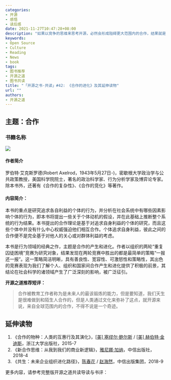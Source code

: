 ```yaml
---
categories:
- 开源
- 感悟
- 读后感
date: 2021-11-27T10:47:28+08:00
description: "如果以竞争的思维来思考开源，必然会形成阻碍更大范围内的合作，结果就是不断的树立对手，将自己形成孤岛。新的时代，我们需要新的思维方式，在稳定的政治环境下做一些某个群体无法做到的事情，比如合作开发操作系统、云计算平台、人工智能等等。变化对于所有人都是挑战！Are you？"
keywords:
- Open Source
- Culture
- Reading
- News
- book
tags:
- 图书推荐
- 开源之道
- 图书共读
title: "「开源之书·共读」#42: 《合作的进化》及其延伸读物"
url: ""
authors:
- 开源之道
---
```


## 主题：合作

### 书籍名称

![](https://www.xuexi33.com/d/file/20200214/4dd513aa361ac8e115d3d9c171c08331.jpg)

#### 作者简介

罗伯特·艾克斯罗德(Robert Axelrod，1943年5月27日-)，密歇根大学政治学与公共政策教授，美国科学院院士，著名的政治科学家、行为分析学家及博弈论专家。除本书外，还著有《合作的复杂性》、《合作的竞化》等著作。

#### 内容简介：

本书的重点是研究追求各自利益的个体的行为，并分析在社会系统中有哪些因素影响个体的行为，即本书将提出一些关于个体动机的假设，并在此基础上推断整个系统的行为结果。本书提出的合作理论是基于对追求自身利益的个体的研究，而且这些个体中并没有什么中心权威强迫他们相互合作。个体追求自身利益，彼此之间的合作便不是完全基于对他人的关心或对群体利益的考虑。

本书是行为领域的经典之作，主题是合作的产生和进化。作者以组织的两轮“重复囚徒困境”竞赛为研究对象，结果发现在两轮竞赛中胜出的都是最简单的策略“一报还一报”。这一策略简洁明晰，具有善良性、宽容性、可激怒性和策略性，其出色的竞赛表现为我们了解个人、组织和国家间合作产生和进化提供了积极的前景，其结论在社会科学的诸领域产生了广泛深刻的影响，被广泛征引。

**开源之道推荐短评：**

> 合作被教育工作者称为是未来人的最该锻炼的能力，但是要知道，我们天生是很难做到和陌生人合作的，但是人类通过文化来弥补了这点，就开源来说，来自全球范围内的合作，不得不说是一个奇迹。

## 延伸读物

1. 《合作的物种：人类的互惠行及其演化》，[[美\] 塞缪尔·鲍尔斯](https://book.douban.com/search/塞缪尔·鲍尔斯) / [[美\] 赫伯特·金迪斯](https://book.douban.com/search/赫伯特·金迪斯)，浙江大学出版社，2015-7
2. 《新合作思维：从我到我们的商业新逻辑》，[雅尼娜·加纳](https://book.douban.com/search/雅尼娜·加纳)，中信出版社，2018-4
3. 《共生：未来企业组织进化路径》，[陈春花](https://book.douban.com/search/陈春花) / [赵海然](https://book.douban.com/search/赵海然)，中信出版集团，2018-9

更多内容，请参考完整版开源之道共读导读与书评：[]()
